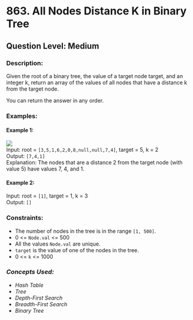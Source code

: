 # 863. All Nodes Distance K in Binary Tree
## Question Level: Medium
### Description:
Given the root of a binary tree, the value of a target node target, and an integer k, return an array of the values of all nodes that have a distance k from the target node.

You can return the answer in any order.

### Examples:
#### Example 1:

<img src="https://s3-lc-upload.s3.amazonaws.com/uploads/2018/06/28/sketch0.png"><br>
Input: root = `[3,5,1,6,2,0,8,null,null,7,4]`, target = 5, k = 2  
Output: `[7,4,1]`  
Explanation: The nodes that are a distance 2 from the target node (with value 5) have values 7, 4, and 1.  
#### Example 2:

Input: root = `[1]`, target = 1, k = 3  
Output: `[]`  

### Constraints:

- The number of nodes in the tree is in the range `[1, 500]`.
- 0 <= `Node.val` <= 500
- All the values `Node.val` are unique.
- `target` is the value of one of the nodes in the tree.
- 0 <= `k` <= 1000

### <i>Concepts Used:
- Hash Table
- Tree
- Depth-First Search
- Breadth-First Search
- Binary Tree</i>